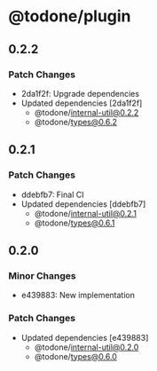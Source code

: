 # @todone/plugin

## 0.2.2

### Patch Changes

- 2da1f2f: Upgrade dependencies
- Updated dependencies [2da1f2f]
  - @todone/internal-util@0.2.2
  - @todone/types@0.6.2

## 0.2.1

### Patch Changes

- ddebfb7: Final CI
- Updated dependencies [ddebfb7]
  - @todone/internal-util@0.2.1
  - @todone/types@0.6.1

## 0.2.0

### Minor Changes

- e439883: New implementation

### Patch Changes

- Updated dependencies [e439883]
  - @todone/internal-util@0.2.0
  - @todone/types@0.6.0
